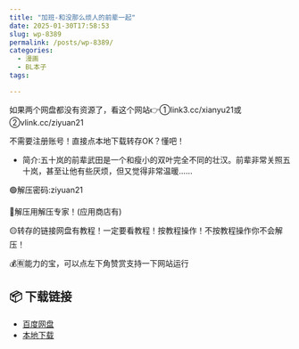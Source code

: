 ```yaml
---
title: "加班-和没那么烦人的前辈一起"
date: 2025-01-30T17:58:53
slug: wp-8389
permalink: /posts/wp-8389/
categories:
  - 漫画
  - BL本子
tags:

---
```


如果两个网盘都没有资源了，看这个网站👉①link3.cc/xianyu21或②vlink.cc/ziyuan21

不需要注册账号！直接点本地下载转存OK？懂吧！

*   简介:五十岚的前辈武田是一个和瘦小的双叶完全不同的壮汉。前辈非常关照五十岚，甚至让他有些厌烦，但又觉得非常温暖……

🟢解压密码:ziyuan21

🔵解压用解压专家！(应用商店有)

🟡转存的链接网盘有教程！一定要看教程！按教程操作！不按教程操作你不会解压！

💰🈶能力的宝，可以点左下角赞赏支持一下网站运行

## 📦 下载链接
- [百度网盘](https://blziyuan21.com/pay-download/8389?key=2d27fac31d&down_id=0)
- [本地下载](https://blziyuan21.com/pay-download/8389?key=2d27fac31d&down_id=1)

